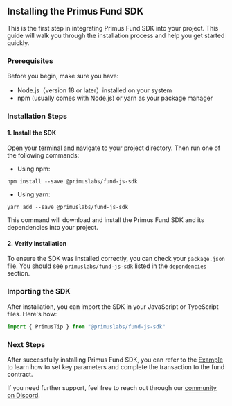 
## Installing the Primus Fund SDK

This is the first step in integrating Primus Fund SDK into your project. This guide will walk you through the installation process and help you get started quickly.

### Prerequisites

Before you begin, make sure you have:

- Node.js（version 18 or later）installed on your system
- npm (usually comes with Node.js) or yarn as your package manager

### Installation Steps

#### 1. Install the SDK

Open your terminal and navigate to your project directory. Then run one of the following commands:

- Using npm:

```
npm install --save @primuslabs/fund-js-sdk
```

- Using yarn:

```
yarn add --save @primuslabs/fund-js-sdk
```

This command will download and install the Primus Fund SDK and its dependencies into your project.

#### 2. Verify Installation

To ensure the SDK was installed correctly, you can check your `package.json` file. You should see `primuslabs/fund-js-sdk` listed in the `dependencies` section.

### Importing the SDK

After installation, you can import the SDK in your JavaScript or TypeScript files. Here's how:

```javascript
import { PrimusTip } from "@primuslabs/fund-js-sdk"
```

### Next Steps

After successfully installing Primus Fund SDK, you can refer to the [Example](./example.md) to learn how to set key parameters and complete the transaction to the fund contract.

If you need further support, feel free to reach out through our [community on Discord](https://discord.gg/AYGSqCkZTz).
